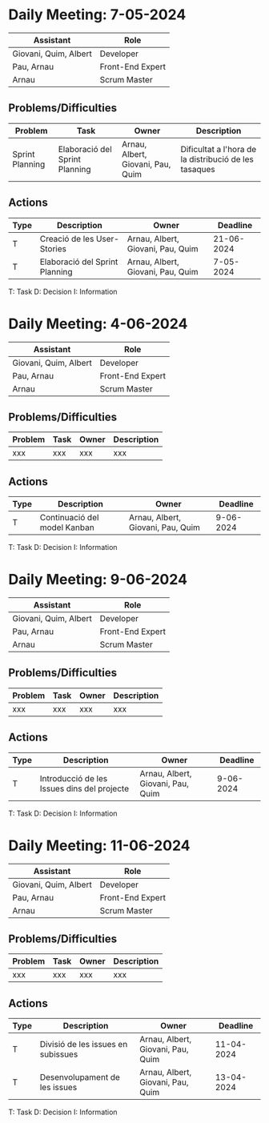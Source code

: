 # Daily Meeting: 7-05-2024

| Assistant             | Role  |  
|-----------------------|---|
| Giovani, Quim, Albert | Developer  |   
| Pau, Arnau            |  Front-End Expert |  
| Arnau                 |  Scrum Master |  

## Problems/Difficulties
| Problem         | Task                           | Owner                             | Description                                                                  |
|-----------------|--------------------------------|-----------------------------------|------------------------------------------------------------------------------|
| Sprint Planning | Elaboració del Sprint Planning | Arnau, Albert, Giovani, Pau, Quim | Dificultat a l'hora de la distribució de les tasaques  |

## Actions
| Type | Description                                 | Owner                             | Deadline   |
|------|---------------------------------------------|-----------------------------------|------------|
| T    | Creació de les User-Stories                 | Arnau, Albert, Giovani, Pau, Quim | 21-06-2024 |
| T    | Elaboració del Sprint Planning              | Arnau, Albert, Giovani, Pau, Quim | 7-05-2024  |


T: Task
D: Decision
I: Information



# Daily Meeting: 4-06-2024

| Assistant             | Role  |  
|-----------------------|---|
| Giovani, Quim, Albert | Developer  |   
| Pau, Arnau            |  Front-End Expert |  
| Arnau                 |  Scrum Master |  

## Problems/Difficulties
| Problem | Task | Owner | Description |
|---------|------|-------|-------------|
| xxx     | xxx  | xxx   | xxx         |

## Actions
| Type | Description                  | Owner                             | Deadline  |
|------|------------------------------|-----------------------------------|-----------|
| T    | Continuació del model Kanban | Arnau, Albert, Giovani, Pau, Quim | 9-06-2024 |


T: Task
D: Decision
I: Information



# Daily Meeting: 9-06-2024

| Assistant             | Role  |  
|-----------------------|---|
| Giovani, Quim, Albert | Developer  |   
| Pau, Arnau            |  Front-End Expert |  
| Arnau                 |  Scrum Master |  

## Problems/Difficulties
| Problem                               | Task | Owner | Description |
|---------------------------------------|------|-------|-------------|
| xxx     | xxx  | xxx   | xxx         |

## Actions
| Type | Description                        | Owner                             | Deadline   |
|------|------------------------------------|-----------------------------------|------------|
| T    | Introducció de les Issues dins del projecte | Arnau, Albert, Giovani, Pau, Quim | 9-06-2024  |



T: Task
D: Decision
I: Information



# Daily Meeting: 11-06-2024

| Assistant             | Role  |  
|-----------------------|---|
| Giovani, Quim, Albert | Developer  |   
| Pau, Arnau            |  Front-End Expert |  
| Arnau                 |  Scrum Master |  

## Problems/Difficulties
| Problem | Task | Owner | Description |
|---------|------|-------|-------------|
| xxx     | xxx  | xxx   | xxx         |
## Actions
| Type | Description                                    | Owner                             | Deadline   |
|------|------------------------------------------------|-----------------------------------|------------|
| T    | Divisió de les issues en subissues | Arnau, Albert, Giovani, Pau, Quim | 11-04-2024 |
| T    | Desenvolupament de les issues      | Arnau, Albert, Giovani, Pau, Quim | 13-04-2024 |


T: Task
D: Decision
I: Information
